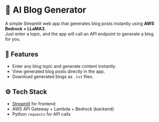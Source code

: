 # 📝 AI Blog Generator

A simple Streamlit web app that generates blog posts instantly using **AWS Bedrock + LLaMA3**.  
Just enter a topic, and the app will call an API endpoint to generate a blog for you.  

## 🚀 Features
- Enter any blog topic and generate content instantly.
- View generated blog posts directly in the app.
- Download generated blogs as `.txt` files.


## ⚙️ Tech Stack
- [Streamlit](https://streamlit.io/) for frontend
- AWS API Gateway + Lambda + Bedrock (backend)
- Python `requests` for API calls


